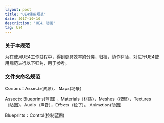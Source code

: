 ```yaml
---
layout: post
title: "UE4使用规范"
date: 2017-10-10
description: "UE4，动画"
tag: UE4
---  
```

### 关于本规范
为在使用UE4工作过程中，得到更具效率的分类，归档，协作体验，对进行UE4使用规范进行以下归纳，用于参考。     
### 文件夹命名规范  
Content：Assects(资源)， Maps(场景)

Assects: Blueprints(蓝图) ，Materials（材质），Meshes（模型），Textures（贴图），Audio（声音），Effects（粒子）。 Animation(动画)   

Blueprints：Control(控制蓝图)
